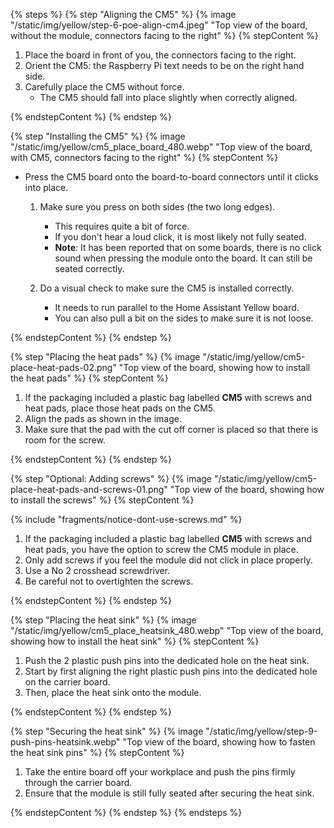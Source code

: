 <!---Steps on reseating the Raspberry Pi Compute Module 5. The steps are almost the same as the ones for installing the CM4, except the heat pads don't need to be placed, as they are already there from the previous installation. -->

{% steps %}
{% step "Aligning the CM5" %}
{% image "/static/img/yellow/step-6-poe-align-cm4.jpeg" "Top view of the board, without the module, connectors facing to the right" %}
{% stepContent %}

1. Place the board in front of you, the connectors facing to the right.
2. Orient the CM5: the Raspberry Pi text needs to be on the right hand side.
3. Carefully place the CM5 without force.
    - The CM5 should fall into place slightly when correctly aligned.

{% endstepContent %}
{% endstep %}

{% step "Installing the CM5" %}
{% image "/static/img/yellow/cm5_place_board_480.webp" "Top view of the board, with CM5, connectors facing to the right" %}
{% stepContent %}

- Press the CM5 board onto the board-to-board connectors until it clicks into place.

  1. Make sure you press on both sides (the two long edges).
     - This requires quite a bit of force.
     - If you don't hear a loud click, it is most likely not fully seated.
     - **Note**: It has been reported that on some boards, there is no click sound when pressing the module onto the board. It can still be seated correctly.
  2. Do a visual check to make sure the CM5 is installed correctly.

     - It needs to run parallel to the Home Assistant Yellow board.
     - You can also pull a bit on the sides to make sure it is not loose.

{% endstepContent %}
{% endstep %}

{% step "Placing the heat pads" %}
{% image "/static/img/yellow/cm5-place-heat-pads-02.png" "Top view of the board, showing how to install the heat pads" %}
{% stepContent %}

1. If the packaging included a plastic bag labelled **CM5** with screws and heat pads, place those heat pads on the CM5.
2. Align the pads as shown in the image.
3. Make sure that the pad with the cut off corner is placed so that there is room for the screw.

{% endstepContent %}
{% endstep %}

{% step "Optional: Adding screws" %}
{% image "/static/img/yellow/cm5-place-heat-pads-and-screws-01.png" "Top view of the board, showing how to install the screws" %}
{% stepContent %}

{% include "fragments/notice-dont-use-screws.md" %}

1. If the packaging included a plastic bag labelled **CM5** with screws and heat pads, you have the option to screw the CM5 module in place.
2. Only add screws if you feel the module did not click in place properly.
3. Use a No 2 crosshead screwdriver.
4. Be careful not to overtighten the screws.

{% endstepContent %}
{% endstep %}

{% step "Placing the heat sink" %}
{% image "/static/img/yellow/cm5_place_heatsink_480.webp" "Top view of the board, showing how to install the heat sink" %}
{% stepContent %}

1. Push the 2 plastic push pins into the dedicated hole on the heat sink.
2. Start by first aligning the right plastic push pins into the dedicated hole on the carrier board.
3. Then, place the heat sink onto the module.

{% endstepContent %}
{% endstep %}

{% step "Securing the heat sink" %}
{% image "/static/img/yellow/step-9-push-pins-heatsink.webp" "Top view of the board, showing how to fasten the heat sink pins" %}
{% stepContent %}

1. Take the entire board off your workplace and push the pins firmly through the carrier board.
2. Ensure that the module is still fully seated after securing the heat sink.

{% endstepContent %}
{% endstep %}
{% endsteps %}
